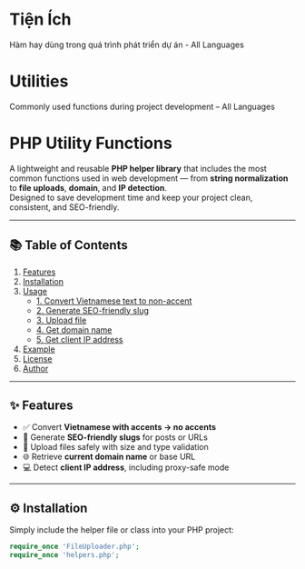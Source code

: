 # Tiện Ích
Hàm hay dùng trong quá trình phát triển dự án - All Languages

# Utilities
Commonly used functions during project development – All Languages

# PHP Utility Functions

A lightweight and reusable **PHP helper library** that includes the most common functions used in web development — from **string normalization** to **file uploads**, **domain**, and **IP detection**.  
Designed to save development time and keep your project clean, consistent, and SEO-friendly.

---

## 📚 Table of Contents

1. [Features](#features)
2. [Installation](#installation)
3. [Usage](#usage)
   - [1. Convert Vietnamese text to non-accent](#1-convert-vietnamese-text-to-non-accent)
   - [2. Generate SEO-friendly slug](#2-generate-seo-friendly-slug)
   - [3. Upload file](#3-upload-file)
   - [4. Get domain name](#4-get-domain-name)
   - [5. Get client IP address](#5-get-client-ip-address)
4. [Example](#example)
5. [License](#license)
6. [Author](#author)

---

## ✨ Features

- ✅ Convert **Vietnamese with accents → no accents**
- 🧩 Generate **SEO-friendly slugs** for posts or URLs
- 📁 Upload files safely with size and type validation
- 🌐 Retrieve **current domain name** or base URL
- 💻 Detect **client IP address**, including proxy-safe mode

---

## ⚙️ Installation

Simply include the helper file or class into your PHP project:

```php
require_once 'FileUploader.php';
require_once 'helpers.php';